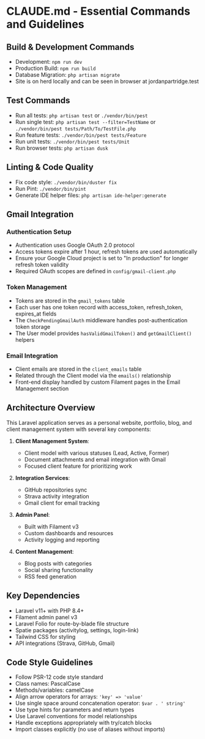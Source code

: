 # CLAUDE.md - Essential Commands and Guidelines

## Build & Development Commands
- Development: `npm run dev`
- Production Build: `npm run build`
- Database Migration: `php artisan migrate`
- Site is on herd locally and can be seen in browser at jordanpartridge.test

## Test Commands
- Run all tests: `php artisan test` or `./vendor/bin/pest`
- Run single test: `php artisan test --filter=TestName` or `./vendor/bin/pest tests/Path/To/TestFile.php`
- Run feature tests: `./vendor/bin/pest tests/Feature`
- Run unit tests: `./vendor/bin/pest tests/Unit`
- Run browser tests: `php artisan dusk`

## Linting & Code Quality

- Fix code style: `./vendor/bin/duster fix`
- Run Pint: `./vendor/bin/pint`
- Generate IDE helper files: `php artisan ide-helper:generate`

## Gmail Integration

### Authentication Setup

- Authentication uses Google OAuth 2.0 protocol
- Access tokens expire after 1 hour, refresh tokens are used automatically
- Ensure your Google Cloud project is set to "In production" for longer refresh token validity
- Required OAuth scopes are defined in `config/gmail-client.php`

### Token Management

- Tokens are stored in the `gmail_tokens` table
- Each user has one token record with access_token, refresh_token, expires_at fields
- The `CheckPendingGmailAuth` middleware handles post-authentication token storage
- The User model provides `hasValidGmailToken()` and `getGmailClient()` helpers

### Email Integration

- Client emails are stored in the `client_emails` table
- Related through the Client model via the `emails()` relationship
- Front-end display handled by custom Filament pages in the Email Management section

## Architecture Overview
This Laravel application serves as a personal website, portfolio, blog, and client management system with several key components:

1. **Client Management System**:
   - Client model with various statuses (Lead, Active, Former)
   - Document attachments and email integration with Gmail
   - Focused client feature for prioritizing work
2. **Integration Services**:
   - GitHub repositories sync
   - Strava activity integration
   - Gmail client for email tracking
3. **Admin Panel**:
   - Built with Filament v3
   - Custom dashboards and resources
   - Activity logging and reporting

4. **Content Management**:
   - Blog posts with categories
   - Social sharing functionality
   - RSS feed generation

## Key Dependencies

- Laravel v11+ with PHP 8.4+
- Filament admin panel v3
- Laravel Folio for route-by-blade file structure
- Spatie packages (activitylog, settings, login-link)
- Tailwind CSS for styling
- API integrations (Strava, GitHub, Gmail)

## Code Style Guidelines
- Follow PSR-12 code style standard
- Class names: PascalCase
- Methods/variables: camelCase
- Align arrow operators for arrays: `'key' => 'value'`
- Use single space around concatenation operator: `$var . ' string'`
- Use type hints for parameters and return types
- Use Laravel conventions for model relationships
- Handle exceptions appropriately with try/catch blocks
- Import classes explicitly (no use of aliases without imports)